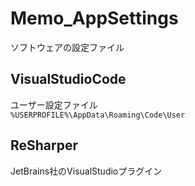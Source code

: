# Memo_AppSettings

ソフトウェアの設定ファイル

## VisualStudioCode

ユーザー設定ファイル  
`%USERPROFILE%\AppData\Roaming\Code\User`

## ReSharper

JetBrains社のVisualStudioプラグイン
